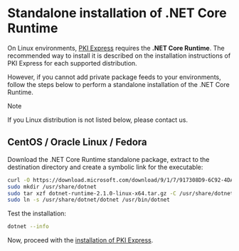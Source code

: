 ﻿# Standalone installation of .NET Core Runtime

On Linux environments, [PKI Express](../index.md) requires the **.NET Core Runtime**. The recommended way to install it
is described on the installation instructions of PKI Express for each supported distribution.

However, if you cannot add private package feeds to your environments, follow the steps below to perform a standalone installation of the .NET Core Runtime.

> [!NOTE]
> If you Linux distribution is not listed below, please contact us.

## CentOS / Oracle Linux / Fedora

<!--
    Apparently, 2.1 no longer requires doing a `sudo yum install libunwind libicu`:
    https://github.com/dotnet/core/blob/master/release-notes/download-archives/2.1.0-rc1-download.md
-->

Download the .NET Core Runtime standalone package, extract to the destination directory and create a symbolic link for the executable:

```sh
curl -O https://download.microsoft.com/download/9/1/7/917308D9-6C92-4DA5-B4B1-B4A19451E2D2/dotnet-runtime-2.1.0-linux-x64.tar.gz
sudo mkdir /usr/share/dotnet
sudo tar xzf dotnet-runtime-2.1.0-linux-x64.tar.gz -C /usr/share/dotnet
sudo ln -s /usr/share/dotnet/dotnet /usr/bin/dotnet
```

Test the installation:

```sh
dotnet --info
```

Now, proceed with the [installation of PKI Express](linux-centos.md#install).
